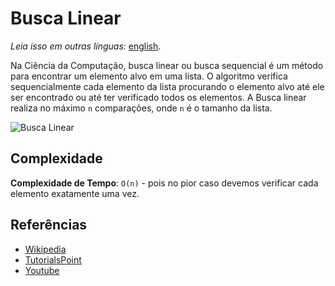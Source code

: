 # Busca Linear

_Leia isso em outras línguas:_
[english](README.md).

Na Ciência da Computação, busca linear ou busca sequencial é um método para encontrar um elemento alvo em uma lista.
O algoritmo verifica sequencialmente cada elemento da lista procurando o elemento alvo até ele ser encontrado ou até ter verificado todos os elementos.
A Busca linear realiza no máximo `n` comparações, onde `n` é o tamanho da lista.

![Busca Linear](https://www.tutorialspoint.com/data_structures_algorithms/images/linear_search.gif)

## Complexidade

**Complexidade de Tempo**: `O(n)` - pois no pior caso devemos verificar cada elemento exatamente uma vez.

## Referências

- [Wikipedia](https://en.wikipedia.org/wiki/Linear_search)
- [TutorialsPoint](https://www.tutorialspoint.com/data_structures_algorithms/linear_search_algorithm.htm)
- [Youtube](https://www.youtube.com/watch?v=SGU9duLE30w)
